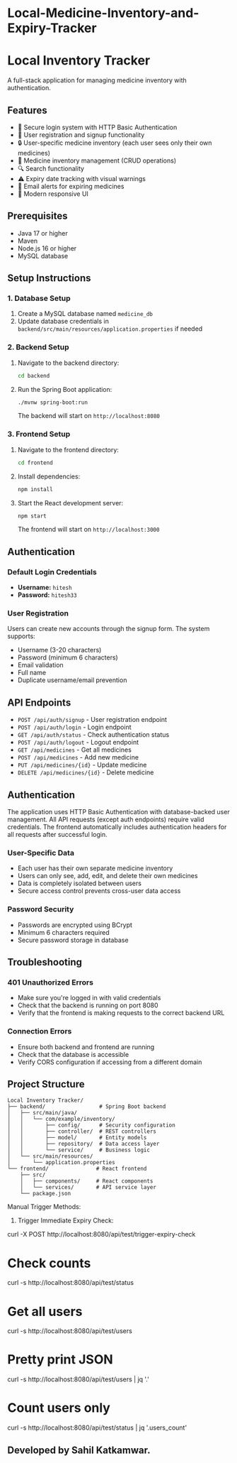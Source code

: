 # Local-Medicine-Inventory-and-Expiry-Tracker

# Local Inventory Tracker

A full-stack application for managing medicine inventory with authentication.

## Features

- 🔐 Secure login system with HTTP Basic Authentication
- 👤 User registration and signup functionality
- 🔒 User-specific medicine inventory (each user sees only their own medicines)
- 💊 Medicine inventory management (CRUD operations)
- 🔍 Search functionality
- ⚠️ Expiry date tracking with visual warnings
- 📧 Email alerts for expiring medicines
- 🎨 Modern responsive UI

## Prerequisites

- Java 17 or higher
- Maven
- Node.js 16 or higher
- MySQL database

## Setup Instructions

### 1. Database Setup

1. Create a MySQL database named `medicine_db`
2. Update database credentials in `backend/src/main/resources/application.properties` if needed

### 2. Backend Setup

1. Navigate to the backend directory:
   ```bash
   cd backend
   ```

2. Run the Spring Boot application:
   ```bash
   ./mvnw spring-boot:run
   ```

   The backend will start on `http://localhost:8080`

### 3. Frontend Setup

1. Navigate to the frontend directory:
   ```bash
   cd frontend
   ```

2. Install dependencies:
   ```bash
   npm install
   ```

3. Start the React development server:
   ```bash
   npm start
   ```

   The frontend will start on `http://localhost:3000`

## Authentication

### Default Login Credentials
- **Username:** `hitesh`
- **Password:** `hitesh33`

### User Registration
Users can create new accounts through the signup form. The system supports:
- Username (3-20 characters)
- Password (minimum 6 characters)
- Email validation
- Full name
- Duplicate username/email prevention

## API Endpoints

- `POST /api/auth/signup` - User registration endpoint
- `POST /api/auth/login` - Login endpoint
- `GET /api/auth/status` - Check authentication status
- `POST /api/auth/logout` - Logout endpoint
- `GET /api/medicines` - Get all medicines
- `POST /api/medicines` - Add new medicine
- `PUT /api/medicines/{id}` - Update medicine
- `DELETE /api/medicines/{id}` - Delete medicine

## Authentication

The application uses HTTP Basic Authentication with database-backed user management. All API requests (except auth endpoints) require valid credentials. The frontend automatically includes authentication headers for all requests after successful login.

### User-Specific Data
- Each user has their own separate medicine inventory
- Users can only see, add, edit, and delete their own medicines
- Data is completely isolated between users
- Secure access control prevents cross-user data access

### Password Security
- Passwords are encrypted using BCrypt
- Minimum 6 characters required
- Secure password storage in database

## Troubleshooting

### 401 Unauthorized Errors
- Make sure you're logged in with valid credentials
- Check that the backend is running on port 8080
- Verify that the frontend is making requests to the correct backend URL

### Connection Errors
- Ensure both backend and frontend are running
- Check that the database is accessible
- Verify CORS configuration if accessing from a different domain

## Project Structure

```
Local Inventory Tracker/
├── backend/                 # Spring Boot backend
│   ├── src/main/java/
│   │   └── com/example/inventory/
│   │       ├── config/      # Security configuration
│   │       ├── controller/  # REST controllers
│   │       ├── model/       # Entity models
│   │       ├── repository/  # Data access layer
│   │       └── service/     # Business logic
│   └── src/main/resources/
│       └── application.properties
└── frontend/               # React frontend
    ├── src/
    │   ├── components/     # React components
    │   └── services/       # API service layer
    └── package.json
``` 



Manual Trigger Methods:
1. Trigger Immediate Expiry Check:

curl -X POST http://localhost:8080/api/test/trigger-expiry-check


# Check counts
curl -s http://localhost:8080/api/test/status

# Get all users
curl -s http://localhost:8080/api/test/users

# Pretty print JSON
curl -s http://localhost:8080/api/test/users | jq '.'

# Count users only
curl -s http://localhost:8080/api/test/status | jq '.users_count'


## Developed by Sahil Katkamwar.